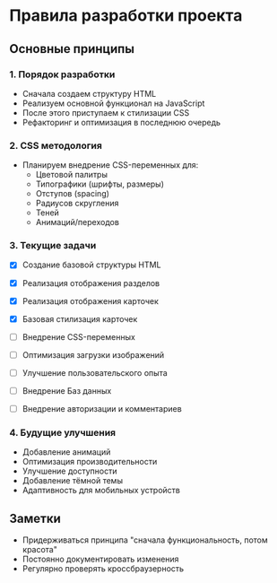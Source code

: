 # Правила разработки проекта

## Основные принципы

### 1. Порядок разработки
- Сначала создаем структуру HTML
- Реализуем основной функционал на JavaScript
- После этого приступаем к стилизации CSS
- Рефакторинг и оптимизация в последнюю очередь

### 2. CSS методология
- Планируем внедрение CSS-переменных для:
  - Цветовой палитры
  - Типографики (шрифты, размеры)
  - Отступов (spacing)
  - Радиусов скругления
  - Теней
  - Анимаций/переходов

### 3. Текущие задачи
- [x] Создание базовой структуры HTML
- [x] Реализация отображения разделов
- [x] Реализация отображения карточек
- [x] Базовая стилизация карточек
- [ ] Внедрение CSS-переменных
- [ ] Оптимизация загрузки изображений
- [ ] Улучшение пользовательского опыта
- [ ] Внедрение Баз данных
- [ ] Внедрение авторизации и комментариев


### 4. Будущие улучшения
- Добавление анимаций
- Оптимизация производительности
- Улучшение доступности
- Добавление тёмной темы
- Адаптивность для мобильных устройств

## Заметки
- Придерживаться принципа "сначала функциональность, потом красота"
- Постоянно документировать изменения
- Регулярно проверять кроссбраузерность
